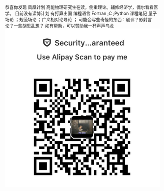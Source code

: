 恭喜你发现 凤凰计划
高能物理研究生在读，侧重理论。辅修经济学，偶尔看看医学。
目前没有读博计划
有打算出国
编程语言 Fortran ;C ;Python
课程笔记 量子场论 ；规范场论 ；广义相对论导论 ；
可能会写些奇怪的东西：剧评？影射言论？一些胡思乱想？
如有帮助，可以赞助我一杯声声乌龙
![image](https://github.com/14sloop/git-demo-1/blob/main/alipay-re)
